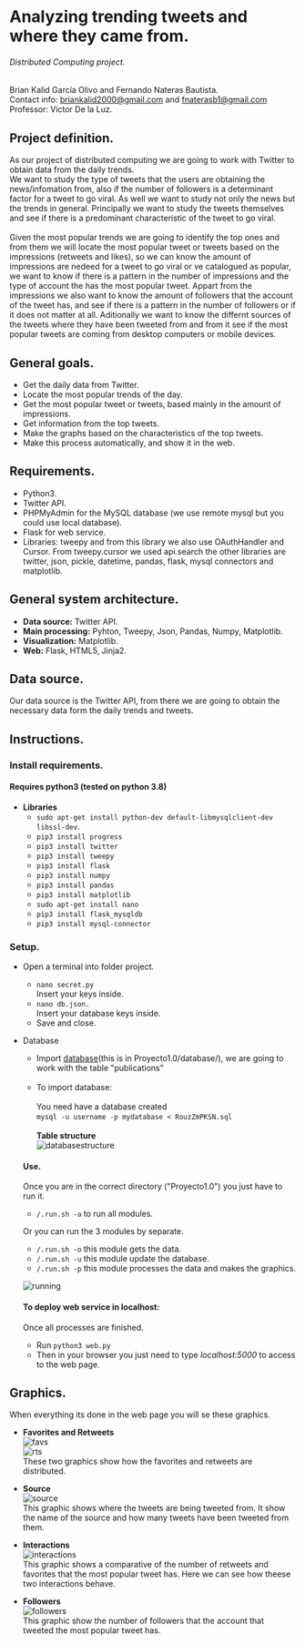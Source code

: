 # Analyzing trending tweets and where they came from.

###### Distributed Computing project.

Brian Kalid García Olivo and Fernando Nateras Bautista.<br/>
Contact info: briankalid2000@gmail.com and fnaterasb1@gmail.com<br/>
Professor: Víctor De la Luz.

## Project definition.
As our project of distributed computing we are going to work with Twitter to obtain data from the daily trends.<br/>
We want to study the type of tweets that the users are obtaining the news/infomation from, also if the number of followers is a determinant factor for a tweet to go viral. As well we want to study not only the news but the trends in general. Principally we want to study the tweets themselves and see if there is a predominant characteristic of the tweet to go viral.
<br/><br/>
Given the most popular trends we are going to identify the top ones and from them we will locate the most popular tweet or tweets based on the impressions (retweets and likes), so we can know the amount of impressions are nedeed for a tweet to go viral or ve catalogued as popular, we want to know if there is a pattern in the number of impressions and the type of account the has the most popular tweet. Appart from the impressions we also want to know the amount of followers that the account of the tweet has, and see if there is a pattern in the number of followers or if it does not matter at all. Aditionally we want to know the differnt sources of the tweets where they have been tweeted from and from it see if the most popular tweets are coming from desktop computers or mobile devices.<br/>

## General goals.
  - Get the daily data from Twitter.
  - Locate the most popular trends of the day.
  - Get the most popular tweet or tweets, based mainly in the amount of impressions.
  - Get information from the top tweets.
  - Make the graphs based on the characteristics of the top tweets. 
  - Make this process automatically, and show it in the web.
  
## Requirements.
  - Python3.
  - Twitter API.
  - PHPMyAdmin for the MySQL database (we use remote mysql but you could use local database).
  - Flask for web service.
  - Libraries: tweepy and from this library we also use OAuthHandler and Cursor. From tweepy.cursor we used api.search the other libraries are twitter, json, pickle, datetime, pandas, flask, mysql connectors and matplotlib.
  
## General system architecture.
- **Data source:** Twitter API.
- **Main processing:** Pyhton, Tweepy, Json, Pandas, Numpy, Matplotlib.
- **Visualization:** Matplotlib.
- **Web:** Flask, HTML5, Jinja2.

## Data source.
Our data source is the Twitter API, from there we are going to obtain the necessary data form the daily trends and tweets.

## Instructions.
### Install requirements.
#### Requires python3 (tested on python 3.8)
- **Libraries**
  -  `sudo apt-get install python-dev default-libmysqlclient-dev libssl-dev`.
  -  `pip3 install progress`
  -  `pip3 install twitter`
  -  `pip3 install tweepy`
  -  `pip3 install flask`
  -  `pip3 install numpy`
  -  `pip3 install pandas`
  -  `pip3 install matplotlib`
  -  `sudo apt-get install nano`
  -  `pip3 install flask_mysqldb`
  -  `pip3 install mysql-connector`
### Setup.
- Open a terminal into folder project.
  -  `nano secret.py`<br/>
    Insert your keys inside.
  -  `nano db.json.`<br/>
    Insert your database keys inside.
  -  Save and close.
- Database
  - Import [database](Proyecto1.0/database/)(this is in Proyecto1.0/database/), we are going to work with the table "publications"<br/><br>
  - To import database:<br><br>
  You need have a database created<br>
  `mysql -u username -p mydatabase < RouzZmPKSN.sql`<br><br>
  **Table structure**<br/>
  ![databasestructure](Resources/db.JPG)
  #### Use.
  Once you are in the correct directory ("Proyecto1.0") you just have to run it.
  - `/.run.sh -a` to run all modules.<br/>

  Or you can run the 3 modules by separate.
  - `/.run.sh -o` this module gets the data.
  - `/.run.sh -u` this module update the database.
  - `/.run.sh -p` this module processes the data and makes the graphics.


  ![running](Resources/time.png)
  
  #### To deploy web service in localhost:
  Once all processes are finished.
    -  Run `python3 web.py`
    -  Then in your browser you just need to type *localhost:5000* to access to the web page.
## Graphics.
When everything its done in the web page you will se these graphics.<br/>
 - **Favorites and Retweets**<br/>
![favs](Resources/fav.png)<br/>
![rts](Resources/retweets.png)<br/>
These two graphics show how the favorites and retweets are distributed.

 - **Source**<br/>
 ![source](Resources/source.JPG)<br/>
 This graphic shows where the tweets are being tweeted from. It show the name of the source and how many tweets have been tweeted from them.
 - **Interactions**<br/>
![interactions](Resources/interactions.JPG)<br/>
This graphic shows a comparative of the number of retweets and favorites that the most popular tweet has. Here we can see how theese two interactions behave.
 - **Followers**<br/>
![followers](Resources/follow.JPG)<br/>
This graphic show the number of followers that the account that tweeted the most popular tweet has.
